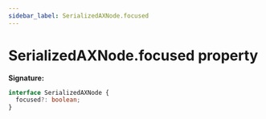 ```yaml
---
sidebar_label: SerializedAXNode.focused
---
```


# SerializedAXNode.focused property

**Signature:**

```typescript
interface SerializedAXNode {
  focused?: boolean;
}
```
